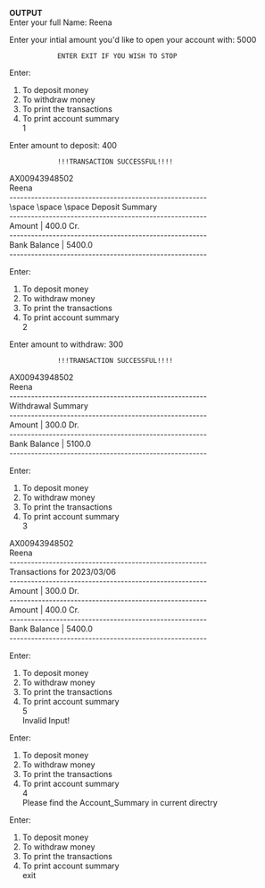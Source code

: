 

**OUTPUT**  
Enter your full Name: Reena  

Enter your intial amount you'd like to open your account with: 5000  

                ENTER EXIT IF YOU WISH TO STOP  


Enter:  
1. To deposit money  
2. To withdraw money  
3. To print the transactions  
4. To print account summary  
1  

Enter amount to deposit: 400  

                !!!TRANSACTION SUCCESSFUL!!!!    
  
AX00943948502      
Reena      
\-------------------------------------------------------    
\space \space \space                 Deposit Summary    
\-------------------------------------------------------    
Amount          |                       400.0 Cr.    
\-------------------------------------------------------    
Bank Balance    |                       5400.0    
\-------------------------------------------------------    


Enter:  
1. To deposit money  
2. To withdraw money  
3. To print the transactions  
4. To print account summary  
2  

Enter amount to withdraw: 300  

                !!!TRANSACTION SUCCESSFUL!!!!  

AX00943948502  
Reena   
\-------------------------------------------------------      
                 Withdrawal Summary      
\-------------------------------------------------------    
Amount          |                       300.0 Dr.    
\-------------------------------------------------------    
Bank Balance    |                       5100.0  
\-------------------------------------------------------    


Enter:  
1. To deposit money  
2. To withdraw money  
3. To print the transactions  
4. To print account summary  
3  

AX00943948502  
Reena  
\-------------------------------------------------------  
                 Transactions for 2023/03/06  
\-------------------------------------------------------  
Amount          |                       300.0 Dr.  
\-------------------------------------------------------  
Amount          |                       400.0 Cr.  
\-------------------------------------------------------  
Bank Balance    |                       5400.0  
\-------------------------------------------------------  


Enter:  
1. To deposit money  
2. To withdraw money  
3. To print the transactions  
4. To print account summary  
5  
Invalid Input!  


Enter:  
1. To deposit money  
2. To withdraw money  
3. To print the transactions  
4. To print account summary  
4  
Please find the Account_Summary in current directry  
  
  
Enter:  
1. To deposit money  
2. To withdraw money  
3. To print the transactions  
4. To print account summary  
exit  
